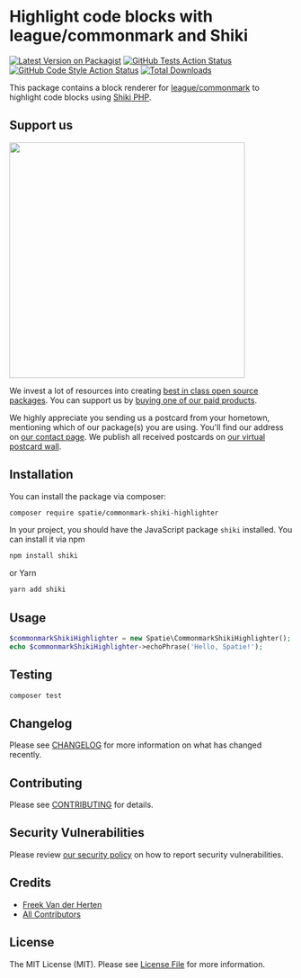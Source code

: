 # Highlight code blocks with league/commonmark and Shiki

[![Latest Version on Packagist](https://img.shields.io/packagist/v/spatie/commonmark-shiki-highlighter.svg?style=flat-square)](https://packagist.org/packages/spatie/commonmark-shiki-highlighter)
[![GitHub Tests Action Status](https://img.shields.io/github/workflow/status/spatie/commonmark-shiki-highlighter/run-tests?label=tests)](https://github.com/spatie/commonmark-shiki-highlighter/actions?query=workflow%3ATests+branch%3Amaster)
[![GitHub Code Style Action Status](https://img.shields.io/github/workflow/status/spatie/commonmark-shiki-highlighter/Check%20&%20fix%20styling?label=code%20style)](https://github.com/spatie/commonmark-shiki-highlighter/actions?query=workflow%3A"Check+%26+fix+styling"+branch%3Amaster)
[![Total Downloads](https://img.shields.io/packagist/dt/spatie/commonmark-shiki-highlighter.svg?style=flat-square)](https://packagist.org/packages/spatie/commonmark-shiki-highlighter)

This package contains a block renderer for  [league/commonmark](https://github.com/thephpleague/commonmark) to highlight code blocks using [Shiki PHP](https://github.com/spatie/shiki-php).

## Support us

[<img src="https://github-ads.s3.eu-central-1.amazonaws.com/commonmark-shiki-highlighter.jpg?t=1" width="419px" />](https://spatie.be/github-ad-click/commonmark-shiki-highlighter)

We invest a lot of resources into creating [best in class open source packages](https://spatie.be/open-source). You can support us by [buying one of our paid products](https://spatie.be/open-source/support-us).

We highly appreciate you sending us a postcard from your hometown, mentioning which of our package(s) you are using. You'll find our address on [our contact page](https://spatie.be/about-us). We publish all received postcards on [our virtual postcard wall](https://spatie.be/open-source/postcards).

## Installation

You can install the package via composer:

```bash
composer require spatie/commonmark-shiki-highlighter
```

In your project, you should have the JavaScript package `shiki` installed. You can install it via npm

```bash
npm install shiki
```

or Yarn

```bash
yarn add shiki
```

## Usage

```php
$commonmarkShikiHighlighter = new Spatie\CommonmarkShikiHighlighter();
echo $commonmarkShikiHighlighter->echoPhrase('Hello, Spatie!');
```

## Testing

```bash
composer test
```

## Changelog

Please see [CHANGELOG](CHANGELOG.md) for more information on what has changed recently.

## Contributing

Please see [CONTRIBUTING](.github/CONTRIBUTING.md) for details.

## Security Vulnerabilities

Please review [our security policy](../../security/policy) on how to report security vulnerabilities.

## Credits

- [Freek Van der Herten](https://github.com/freekmurze)
- [All Contributors](../../contributors)

## License

The MIT License (MIT). Please see [License File](LICENSE.md) for more information.
